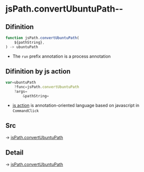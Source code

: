 # jsPath.convertUbuntuPath--

## Difinition

```js.js
function jsPath.convertUbuntuPath(
	${pathString},
) -> ubuntuPath
```

- The `run` prefix annotation is a process annotation


## Difinition by js action

```js.js
var=ubuntuPath
	?func=jsPath.convertUbuntuPath
	?args=
		&pathString=
```

- [js action](#) is annotation-oriented language based on javascript in `CommandClick`



## Src

-> [jsPath.convertUbuntuPath](https://github.com/puutaro/CommandClick/blob/master/app/src/main/java/com/puutaro/commandclick/fragment_lib/terminal_fragment/js_interface/JsPath.kt#L138)

## Detail

-> [jsPath.convertUbuntuPath](https://github.com/puutaro/CommandClick/blob/master/md/developer/js_interface/details/JsPath/convertUbuntuPath.md)
